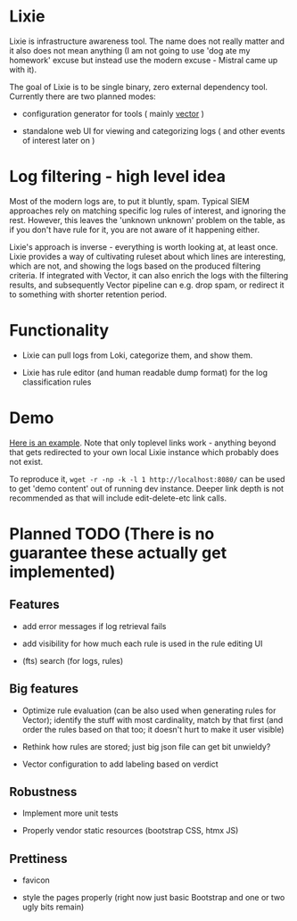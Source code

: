 # Lixie  #

Lixie is infrastructure awareness tool. The name does not really matter and
it also does not mean anything (I am not going to use 'dog ate my homework'
excuse but instead use the modern excuse - Mistral came up with it).

The goal of Lixie is to be single binary, zero external dependency
tool. Currently there are two planned modes:

- configuration generator for tools ( mainly
  [vector](https://vector.dev) )

- standalone web UI for viewing and categorizing logs ( and other events of
  interest later on )

# Log filtering - high level idea

Most of the modern logs are, to put it bluntly, spam. Typical SIEM
approaches rely on matching specific log rules of interest, and ignoring
the rest. However, this leaves the 'unknown unknown' problem on the table,
as if you don't have rule for it, you are not aware of it happening either.

Lixie's approach is inverse - everything is worth looking at, at least
once. Lixie provides a way of cultivating ruleset about which lines are
interesting, which are not, and showing the logs based on the produced
filtering criteria. If integrated with Vector, it can also enrich the logs
with the filtering results, and subsequently Vector pipeline can e.g. drop
spam, or redirect it to something with shorter retention period.

# Functionality

- Lixie can pull logs from Loki, categorize them, and show them.

- Lixie has rule editor (and human readable dump format) for the log
  classification rules

# Demo

[Here is an example](http://www.iki.fi/fingon/lixie/). Note that only toplevel links work -
anything beyond that gets redirected to your own local Lixie instance which
probably does not exist.

To reproduce it, `wget -r -np -k -l 1 http://localhost:8080/` can be used
to get 'demo content' out of running dev instance. Deeper link depth is not
recommended as that will include edit-delete-etc link calls.

# Planned TODO (There is no guarantee these actually get implemented)

## Features

- add error messages if log retrieval fails

- add visibility for how much each rule is used in the rule editing UI

- (fts) search (for logs, rules)

## Big features

- Optimize rule evaluation (can be also used when generating rules for
  Vector); identify the stuff with most cardinality, match by that first
  (and order the rules based on that too; it doesn't hurt to make it user
  visible)

- Rethink how rules are stored; just big json file can get bit unwieldy?

- Vector configuration to add labeling based on verdict


## Robustness

- Implement more unit tests

- Properly vendor static resources (bootstrap CSS, htmx JS)

## Prettiness

- favicon

- style the pages properly (right now just basic Bootstrap and one or two
  ugly bits remain)
